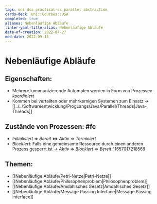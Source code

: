 ```yaml
---
tags: uni dsa practical-cs parallel abstraction
cards-deck: Uni::Courses::DSA
completed: true
aliases: Nebenläufige Abläufe
linter-yaml-title-alias: Nebenläufige Abläufe
date-of-creation: 2022-07-27
mod-date: 2022-09-13
---
```


# Nebenläufige Abläufe

## Eigenschaften:
- Mehrere kommunizierende Automaten werden in Form von Prozessen *koordiniert*
- Kommen bei verteilten oder mehrkernigen Systemen zum Einsatz
	→ [[../../Softwareentwicklung/ProgLangs/Java/Parallel/Threads|Java-Threads]]

## Zustände von Prozessen: #fc
- *Initialisiert* $\Rightarrow$ *Bereit* $\Leftrightarrow$ *Aktiv* $\Rightarrow$ *Terminiert*
- *Blockiert*: Falls eine gemeinsame Ressource durch einen anderen Prozess gesperrt ist
	→ *Aktiv* $\Rightarrow$ *Blockiert* $\Rightarrow$ *Bereit*
^1657017218566

## Themen:
- [[Nebenläufige Abläufe/Petri-Netze|Petri-Netze]]
- [[Nebenläufige Abläufe/Philosophenproblem|Philosophenproblem]]
- [[Nebenläufige Abläufe/Amdahlsches Gesetz|Amdahlsches Gesetz]]
- [[Nebenläufige Abläufe/Message Passing Interface|Message Passing Interface]]
